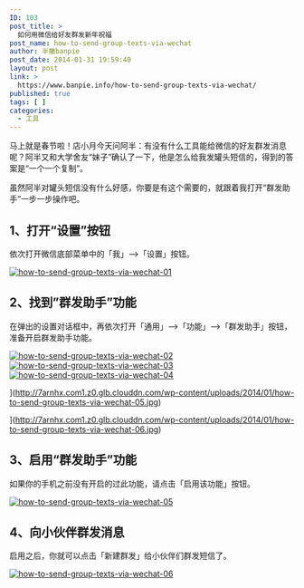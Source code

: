 ```yaml
---
ID: 103
post_title: >
  如何用微信给好友群发新年祝福
post_name: how-to-send-group-texts-via-wechat
author: 半撇banpie
post_date: 2014-01-31 19:59:40
layout: post
link: >
  https://www.banpie.info/how-to-send-group-texts-via-wechat/
published: true
tags: [ ]
categories:
  - 工具
---
```

马上就是春节啦！店小月今天问阿半：有没有什么工具能给微信的好友群发消息呢？阿半又和大学舍友“妹子”确认了一下，他是怎么给我发罐头短信的，得到的答案是“一个一个复制”。

虽然阿半对罐头短信没有什么好感，你要是有这个需要的，就跟着我打开“群发助手”一步一步操作吧。

## 1、打开“设置”按钮

依次打开微信底部菜单中的「我」–>「设置」按钮。

[![how-to-send-group-texts-via-wechat-01][1]][1]

## 2、找到”群发助手”功能

在弹出的设置对话框中，再依次打开「通用」–>「功能」–>「群发助手」按钮，准备开启群发助手功能。

[![how-to-send-group-texts-via-wechat-02][2]][2] [![how-to-send-group-texts-via-wechat-03][3]][3] [![how-to-send-group-texts-via-wechat-04][4]][4]

](http://7arnhx.com1.z0.glb.clouddn.com/wp-content/uploads/2014/01/how-to-send-group-texts-via-wechat-05.jpg)

](http://7arnhx.com1.z0.glb.clouddn.com/wp-content/uploads/2014/01/how-to-send-group-texts-via-wechat-06.jpg)

## 3、启用“群发助手”功能

如果你的手机之前没有开启的过此功能，请点击「启用该功能」按钮。

[![how-to-send-group-texts-via-wechat-05][5]][5]

## 4、向小伙伴群发消息

启用之后，你就可以点击「新建群发」给小伙伴们群发短信了。

[![how-to-send-group-texts-via-wechat-06][6]][6]

<!--stackedit_data:
eyJoaXN0b3J5IjpbMTgzNDUxMjk1Ml19
-->

<!--stackedit_data:
eyJoaXN0b3J5IjpbOTkxNTE4MDJdfQ==
-->

 [1]: http://www.banpie.info/wp-content/uploads/2018/11/how-to-send-group-texts-via-wechat-01.jpg
 [2]: http://7arnhx.com1.z0.glb.clouddn.com/wp-content/uploads/2014/01/how-to-send-group-texts-via-wechat-02.jpg
 [3]: http://7arnhx.com1.z0.glb.clouddn.com/wp-content/uploads/2014/01/how-to-send-group-texts-via-wechat-03.jpg
 [4]: http://7arnhx.com1.z0.glb.clouddn.com/wp-content/uploads/2014/01/how-to-send-group-texts-via-wechat-04.jpg
 [5]: http://7arnhx.com1.z0.glb.clouddn.com/wp-content/uploads/2014/01/how-to-send-group-texts-via-wechat-05.jpg
 [6]: http://7arnhx.com1.z0.glb.clouddn.com/wp-content/uploads/2014/01/how-to-send-group-texts-via-wechat-06.jpg
<!--stackedit_data:
eyJoaXN0b3J5IjpbLTE3NzE0ODc4ODJdfQ==
-->